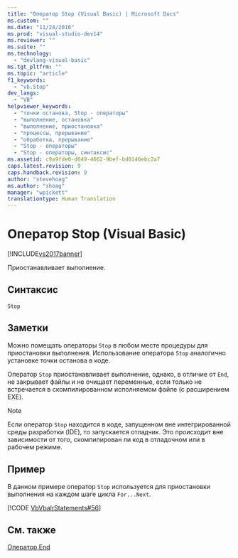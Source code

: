 ```yaml
---
title: "Оператор Stop (Visual Basic) | Microsoft Docs"
ms.custom: ""
ms.date: "11/24/2016"
ms.prod: "visual-studio-dev14"
ms.reviewer: ""
ms.suite: ""
ms.technology: 
  - "devlang-visual-basic"
ms.tgt_pltfrm: ""
ms.topic: "article"
f1_keywords: 
  - "vb.Stop"
dev_langs: 
  - "VB"
helpviewer_keywords: 
  - "точки останова, Stop - операторы"
  - "выполнение, остановка"
  - "выполнение, приостановка"
  - "процессы, прерывание"
  - "обработка, прерывание"
  - "Stop - операторы"
  - "Stop - операторы, синтаксис"
ms.assetid: c9a9fde0-d649-4662-9bef-bd0146ebc2a7
caps.latest.revision: 9
caps.handback.revision: 9
author: "stevehoag"
ms.author: "shoag"
manager: "wpickett"
translationtype: Human Translation
---
```

# Оператор Stop (Visual Basic)
[!INCLUDE[vs2017banner](../../../csharp/includes/vs2017banner.md)]

Приостанавливает выполнение.  
  
## Синтаксис  
  
```  
Stop  
```  
  
## Заметки  
 Можно помещать операторы `Stop` в любом месте процедуры для приостановки выполнения.  Использование оператора `Stop` аналогично установке точки останова в коде.  
  
 Оператор `Stop` приостанавливает выполнение, однако, в отличие от `End`, не закрывает файлы и не очищает переменные, если только не встречается в скомпилированном исполняемом файле \(с расширением EXE\).  
  
> [!NOTE]
>  Если оператор `Stop` находится в коде, запущенном вне интегрированной среды разработки \(IDE\), то запускается отладчик.  Это происходит вне зависимости от того, скомпилирован ли код в отладочном или в рабочем режиме.  
  
## Пример  
 В данном примере оператор `Stop` используется для приостановки выполнения на каждом шаге цикла `For...Next`.  
  
 [!CODE [VbVbalrStatements#56](../CodeSnippet/VS_Snippets_VBCSharp/VbVbalrStatements#56)]  
  
## См. также  
 [Оператор End](../../../visual-basic/language-reference/statements/end-statement.md)